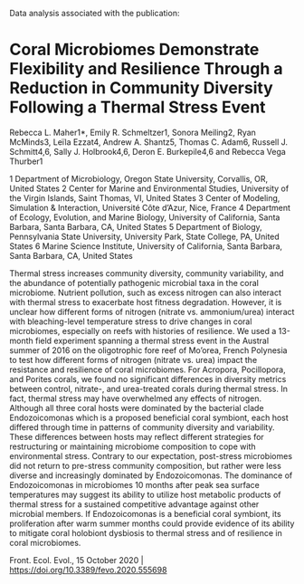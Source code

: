 Data analysis associated with the publication:

# Coral Microbiomes Demonstrate Flexibility and Resilience Through a Reduction in Community Diversity Following a Thermal Stress Event

Rebecca L. Maher1*, Emily R. Schmeltzer1, Sonora Meiling2, Ryan McMinds3, Leïla Ezzat4, Andrew A. Shantz5, Thomas C. Adam6, Russell J. Schmitt4,6, Sally J. Holbrook4,6, Deron E. Burkepile4,6 and Rebecca Vega Thurber1

1 Department of Microbiology, Oregon State University, Corvallis, OR, United States
2 Center for Marine and Environmental Studies, University of the Virgin Islands, Saint Thomas, VI, United States
3 Center of Modeling, Simulation & Interaction, Université Côte d’Azur, Nice, France
4 Department of Ecology, Evolution, and Marine Biology, University of California, Santa Barbara, Santa Barbara, CA, United States
5 Department of Biology, Pennsylvania State University, University Park, State College, PA, United States
6 Marine Science Institute, University of California, Santa Barbara, Santa Barbara, CA, United States

Thermal stress increases community diversity, community variability, and the abundance of potentially pathogenic microbial taxa in the coral microbiome. Nutrient pollution, such as excess nitrogen can also interact with thermal stress to exacerbate host fitness degradation. However, it is unclear how different forms of nitrogen (nitrate vs. ammonium/urea) interact with bleaching-level temperature stress to drive changes in coral microbiomes, especially on reefs with histories of resilience. We used a 13-month field experiment spanning a thermal stress event in the Austral summer of 2016 on the oligotrophic fore reef of Mo’orea, French Polynesia to test how different forms of nitrogen (nitrate vs. urea) impact the resistance and resilience of coral microbiomes. For Acropora, Pocillopora, and Porites corals, we found no significant differences in diversity metrics between control, nitrate-, and urea-treated corals during thermal stress. In fact, thermal stress may have overwhelmed any effects of nitrogen. Although all three coral hosts were dominated by the bacterial clade Endozoicomonas which is a proposed beneficial coral symbiont, each host differed through time in patterns of community diversity and variability. These differences between hosts may reflect different strategies for restructuring or maintaining microbiome composition to cope with environmental stress. Contrary to our expectation, post-stress microbiomes did not return to pre-stress community composition, but rather were less diverse and increasingly dominated by Endozoicomonas. The dominance of Endozoicomonas in microbiomes 10 months after peak sea surface temperatures may suggest its ability to utilize host metabolic products of thermal stress for a sustained competitive advantage against other microbial members. If Endozoicomonas is a beneficial coral symbiont, its proliferation after warm summer months could provide evidence of its ability to mitigate coral holobiont dysbiosis to thermal stress and of resilience in coral microbiomes.

Front. Ecol. Evol., 15 October 2020 | https://doi.org/10.3389/fevo.2020.555698
